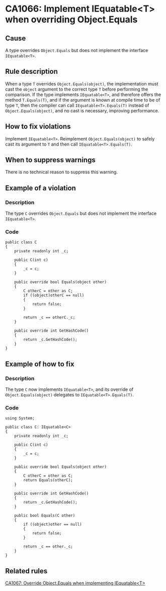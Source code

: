 # CA1066: Implement IEquatable<T\> when overriding Object.Equals

## Cause
A type overrides `Object.Equals` but does not implement the interface `IEquatable<T>`.

## Rule description
When a type `T` overrides `Object.Equals(object)`, the implementation must cast the `object` argument to the correct type `T` before performing the comparison. If the type implements `IEquatable<T>`, and therefore offers the method `T.Equals(T)`, and if the argument is known at compile time to be of type `T`, then the compiler can call `IEquatable<T>.Equals(T)` instead of `Object.Equals(object)`, and no cast is necessary, improving performance. 

## How to fix violations
Implement `IEquatable<T>`. Reimplement `Object.Equals(object)` to safely cast its argument to `T` and then call `IEquatable<T>.Equals(T)`.

## When to suppress warnings
There is no technical reason to suppress this warning.

## Example of a violation

### Description
The type `C` overrides `Object.Equals` but does not implement the interface `IEquatable<T>`.

### Code

    public class C
    {
        private readonly int _c;

        public C(int c)
        {
            _c = c;
        }

        public override bool Equals(object other)
        {
            C otherC = other as C;
            if ((object)otherC == null)
            {
                return false;
            }

            return _c == otherC._c;
        }

        public override int GetHashCode()
        {
            return _c.GetHashCode();
        }
    }

## Example of how to fix

### Description
The type `C` now implements `IEquatable<T>`, and its override of `Object.Equals(object)` delegates to `IEquatable<T>.Equals(T)`.

### Code

    using System;

    public class C: IEquatable<C>
    {
        private readonly int _c;

        public C(int c)
        {
            _c = c;
        }

        public override bool Equals(object other)
        {
            C otherC = other as C;
            return Equals(otherC);
        }

        public override int GetHashCode()
        {
            return _c.GetHashCode();
        }

        public bool Equals(C other)
        {
            if ((object)other == null)
            {
                return false;
            }

            return _c == other._c;
        }
    }

## Related rules

[CA1067: Override Object.Equals when implementing IEquatable<T\>](https://github.com/dotnet/roslyn-analyzers/blob/master/src/Microsoft.ApiDesignGuidelines.Analyzers/docs/reference/CA1067_OverrideObjectEqualsWhenImplementingIEquatableOfT.md)
